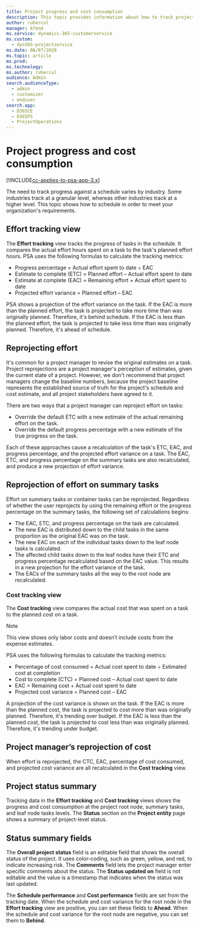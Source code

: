 ```yaml
---
title: Project progress and cost consumption
description: This topic provides information about how to track project progress and cost consumption.
author: ruhercul
manager: kfend
ms.service: dynamics-365-customerservice
ms.custom: 
  - dyn365-projectservice
ms.date: 08/07/2020
ms.topic: article
ms.prod: 
ms.technology: 
ms.author: ruhercul
audience: Admin
search.audienceType: 
  - admin
  - customizer
  - enduser
search.app: 
  - D365CE
  - D365PS
  - ProjectOperations
---
```

    
# Project progress and cost consumption

[!INCLUDE[cc-applies-to-psa-app-3.x](../includes/cc-applies-to-psa-app-3x.md)]

The need to track progress against a schedule varies by industry. Some industries track at a granular level, whereas other industries track at a higher level. This topic shows how to schedule in order to meet your organization's requirements.

## Effort tracking view

The **Effort tracking** view tracks the progress of tasks in the schedule. It compares the actual effort hours spent on a task to the task's planned effort hours. PSA uses the following formulas to calculate the tracking metrics:

- Progress percentage = Actual effort spent to date ÷ EAC 
- Estimate to complete (ETC) = Planned effort – Actual effort spent to date 
- Estimate at complete (EAC) = Remaining effort + Actual effort spent to date 
- Projected effort variance = Planned effort – EAC

PSA shows a projection of the effort variance on the task. If the EAC is more than the planned effort, the task is projected to take more time than was originally planned. Therefore, it's behind schedule. If the EAC is less than the planned effort, the task is projected to take less time than was originally planned. Therefore, it's ahead of schedule.

## Reprojecting effort

It's common for a project manager to revise the original estimates on a task. Project reprojections are a project manager's perception of estimates, given the current state of a project. However, we don't recommend that project managers change the baseline numbers, because the project baseline represents the established source of truth for the project's schedule and cost estimate, and all project stakeholders have agreed to it.

There are two ways that a project manager can reproject effort on tasks:

- Override the default ETC with a new estimate of the actual remaining effort on the task. 
- Override the default progress percentage with a new estimate of the true progress on the task.

Each of these approaches cause a recalculation of the task's ETC, EAC, and progress percentage, and the projected effort variance on a task. The EAC, ETC, and progress percentage on the summary tasks are also recalculated, and produce a new projection of effort variance.

## Reprojection of effort on summary tasks

Effort on summary tasks or container tasks can be reprojected. Regardless of whether the user reprojects by using the remaining effort or the progress percentage on the summary tasks, the following set of calculations begins:

- The EAC, ETC, and progress percentage on the task are calculated.
- The new EAC is distributed down to the child tasks in the same proportion as the original EAC was on the task.
- The new EAC on each of the individual tasks down to the leaf node tasks is calculated. 
- The affected child tasks down to the leaf nodes have their ETC and progress percentage recalculated based on the EAC value. This results in a new projection for the effort variance of the task. 
- The EACs of the summary tasks all the way to the root node are recalculated.

### Cost tracking view 

The **Cost tracking** view compares the actual cost that was spent on a task to the planned cost on a task. 

> [!NOTE]
> This view shows only labor costs and doesn’t include costs from the expense estimates. 

PSA uses the following formulas to calculate the tracking metrics:

- Percentage of cost consumed = Actual cost spent to date ÷ Estimated cost at completion
- Cost to complete (CTC) = Planned cost – Actual cost spent to date
- EAC = Remaining cost + Actual cost spent to date
- Projected cost variance = Planned cost – EAC

A projection of the cost variance is shown on the task. If the EAC is more than the planned cost, the task is projected to cost more than was originally planned. Therefore, it's trending over budget. If the EAC is less than the planned cost, the task is projected to cost less than was originally planned. Therefore, it's trending under budget.

## Project manager’s reprojection of cost

When effort is reprojected, the CTC, EAC, percentage of cost consumed, and projected cost variance are all recalculated in the **Cost tracking** view.

## Project status summary

Tracking data in the **Effort tracking** and **Cost tracking** views shows the progress and cost consumption at the project root node, summary tasks, and leaf node tasks levels. The **Status** section on the **Project entity** page shows a summary of project-level status.

## Status summary fields

The **Overall project status** field is an editable field that shows the overall status of the project. It uses color-coding, such as green, yellow, and red, to indicate increasing risk. The **Comments** field lets the project manager enter specific comments about the status. The **Status updated on** field is not editable and the value is a timestamp that indicates when the status was last updated.

The **Schedule performance** and **Cost performance** fields are set from the tracking date. When the schedule and cost variance for the root node in the **Effort tracking** view are positive, you can set these fields to **Ahead**. When the schedule and cost variance for the root node are negative, you can set them to **Behind**.
